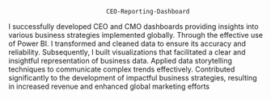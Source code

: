                                CEO-Reporting-Dashboard
 I successfully developed CEO and CMO dashboards providing insights into various business strategies implemented globally.
Through the effective use of Power BI. I transformed and cleaned data to ensure its accuracy and reliability. Subsequently, I built visualizations that facilitated a clear and insightful representation of business data.
Applied data storytelling techniques to communicate complex trends effectively. Contributed significantly to the development of impactful business strategies, resulting in increased revenue and enhanced global marketing efforts
